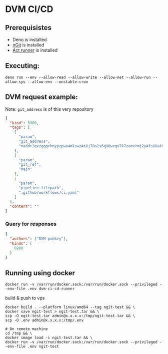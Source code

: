 # DVM CI/CD

## Prerequisistes
- Deno is installed
- [nGit](https://gitworkshop.dev) is installed
- [Act runner](https://nektosact.com/installation/homebrew.html) is installed


## Executing:
```shell
deno run --env --allow-read --allow-write --allow-net --allow-run --allow-sys --allow-env --unstable-cron
```

## DVM request example:

Note: `git_address` is of this very repository
```json
{
  "kind": 5900,
  "tags": [
    [
      "param",
      "git_address",
      "naddr1qvzqqqrhnypzpwa4mkswz4t8j70s2s6q00wzqv7k7zamxrmj2y4fs88aktcfuf68qy88wumn8ghj7mn0wvhxcmmv9uq32amnwvaz7tmjv4kxz7fwv3sk6atn9e5k7tcpz9mhxue69uhkummnw3ezuamfdejj7qq0v3mx6ttrd93kgttjw4hxuetj4ux9zv"
    ],
    [
      "param",
      "git_ref",
      "main"
    ],
    [
      "param",
      "pipeline_filepath",
      ".github/workflows/ci.yaml"
    ]
  ],
  "content": ""
}
```

### Query for responses
```json
{
  "authors": ["DVM-pubkey"],
  "kinds": [
    6900
  ]
}
```

## Running using docker

```shell
docker run -v /var/run/docker.sock:/var/run/docker.sock --privileged --env-file .env dvm-ci-cd-runner
```

build & push to vps
```shell
docker build . --platform linux/amd64 --tag ngit-test && \
docker save ngit-test > ngit-test.tar && \
scp -O ngit-test.tar admin@x.x.x.x:/tmp/ngit-test.tar && \
scp -O .env admin@x.x.x.x:/tmp/.env 

# On remote machine
cd /tmp && \ 
docker image load -i ngit-test.tar && \
docker run -v /var/run/docker.sock:/var/run/docker.sock --privileged --env-file .env ngit-test
```